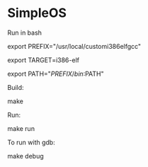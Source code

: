 # SimpleOS

Run in bash

export PREFIX="/usr/local/customi386elfgcc"

export TARGET=i386-elf

export PATH="$PREFIX/bin:$PATH"

Build:

make

Run:

make run

To run with gdb:

make debug

